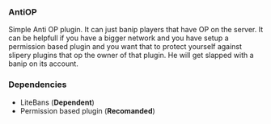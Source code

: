 ### AntiOP

Simple Anti OP plugin. It can just banip players that have OP on the server. It can be helpfull if you have a bigger network and you have setup a permission based plugin and you want that to protect yourself against slipery plugins that op the owner of that plugin. He will get slapped with a banip on its account.

### Dependencies

- LiteBans (**Dependent**)
- Permission based plugin (**Recomanded**)
